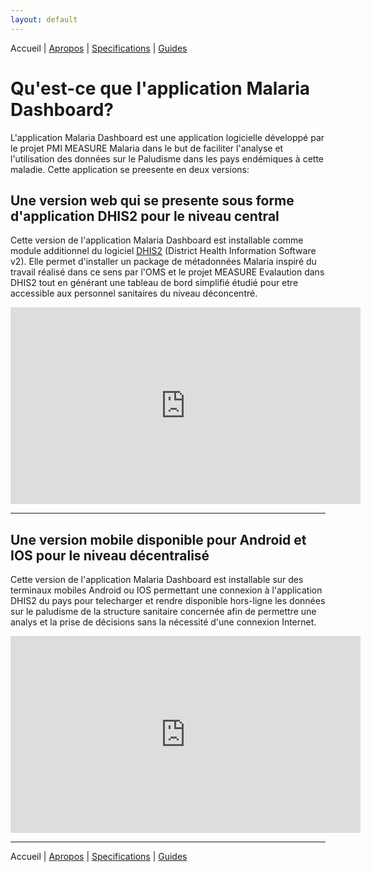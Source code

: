 ```yaml
---
layout: default
---
```

Accueil | [Apropos](./about.md) | [Specifications](./specs.md) | [Guides](./userguide.md)



# Qu'est-ce que l'application Malaria Dashboard?

L'application Malaria Dashboard est une application logicielle développé par le projet PMI MEASURE Malaria dans le but de faciliter l'analyse et l'utilisation des données sur le Paludisme dans les pays endémiques à cette maladie.
Cette application se preesente en deux versions:

## Une version web qui se presente sous forme d'application DHIS2 pour le niveau central

Cette version de l'application Malaria Dashboard est installable comme module additionnel du logiciel [DHIS2](https://dhis2.org/) (District Health Information Software v2). Elle permet d'installer un package de métadonnées Malaria inspiré du travail réalisé dans ce sens par l'OMS et le projet MEASURE Evalaution dans DHIS2 tout en générant une tableau de bord simplifié étudié pour etre accessible aux personnel sanitaires du niveau déconcentré.

<iframe width="560" height="315" src="https://www.youtube.com/embed/zqi4HxoEVvM" title="YouTube video player" frameborder="0" allow="accelerometer; autoplay; clipboard-write; encrypted-media; gyroscope; picture-in-picture" allowfullscreen></iframe>



* * *


## Une version mobile disponible pour Android et IOS pour le niveau décentralisé
Cette version de l'application Malaria Dashboard est installable sur des terminaux mobiles Android ou IOS permettant une connexion à l'application DHIS2 du pays pour telecharger et rendre disponible hors-ligne les données sur le paludisme de la structure sanitaire concernée afin de permettre une analys et la prise de décisions sans la nécessité d'une connexion Internet.

<iframe width="560" height="315" src="https://www.youtube.com/embed/YifPLQ1qNCE" title="YouTube video player" frameborder="0" allow="accelerometer; autoplay; clipboard-write; encrypted-media; gyroscope; picture-in-picture" allowfullscreen></iframe>


* * *


Accueil | [Apropos](./about.md) | [Specifications](./specs.md) | [Guides](./userguide.md)